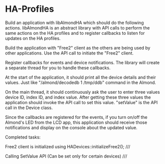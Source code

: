 # HA-Profiles


Build an application with libAlmondHA which should do the following actions. libAlmondHA is an abstract library with API calls to perform the same actions on the HA profiles and to register callbacks to listen for updates on the HA profiles.
   
   Build the application with "Free2" client as the others are being used by other applications. Use the API call to initiate the "Free2" client.
   
   Register callbacks for events and device notifications. The library will create a separate thread for you to handle these callbacks.
   
   At the start of the application, it should print all the device details and their values. Just like "/almond/decodedb 1 /tmp/ddb" command in the Almond.
   
   On the main thread, it should continuously ask the user to enter three values device ID, index ID, and index value. After getting these three values the application should invoke the API call to set this value. "setValue" is the API call in the Device class.
   
   Since the callbacks are registered for the events, if you turn on/off the Almond's LED from the LCD app, this application should receive those notifications and display on the console about the updated value.






Completed tasks:




Free2 client is initialized using HADevices::initializeFree2();  /// 

Calling SetValue API (Can be set only for certain devices)       ///


